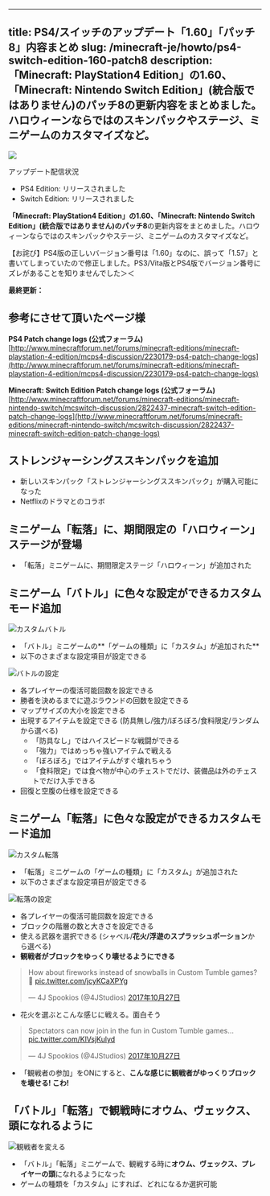 
---
title: PS4/スイッチのアップデート「1.60」「パッチ8」内容まとめ
slug: /minecraft-je/howto/ps4-switch-edition-160-patch8
description: 「Minecraft: PlayStation4 Edition」の1.60、「Minecraft: Nintendo Switch Edition」(統合版ではありません)のパッチ8の更新内容をまとめました。ハロウィーンならではのスキンパックやステージ、ミニゲームのカスタマイズなど。
---

![](https://cdn-ak.f.st-hatena.com/images/fotolife/s/sasigume/20210208/20210208110510.png)

アップデート配信状況

*   PS4 Edition: リリースされました
*   Switch Edition: リリースされました

**「Minecraft: PlayStation4 Edition」の1.60、「Minecraft: Nintendo Switch Edition」(統合版ではありません)のパッチ8**の更新内容をまとめました。ハロウィーンならではのスキンパックやステージ、ミニゲームのカスタマイズなど。

【お詫び】PS4版の正しいバージョン番号は「1.60」なのに、誤って「1.57」と書いてしまっていたので修正しました。PS3/Vita版とPS4版でバージョン番号にズレがあることを知りませんでした＞＜

**最終更新：**

## 参考にさせて頂いたページ様

**PS4 Patch change logs (公式フォーラム)**  
[http://www.minecraftforum.net/forums/minecraft-editions/minecraft-playstation-4-edition/mcps4-discussion/2230179-ps4-patch-change-logs](http://www.minecraftforum.net/forums/minecraft-editions/minecraft-playstation-4-edition/mcps4-discussion/2230179-ps4-patch-change-logs)

**Minecraft: Switch Edition Patch change logs (公式フォーラム)**  
[http://www.minecraftforum.net/forums/minecraft-editions/minecraft-nintendo-switch/mcswitch-discussion/2822437-minecraft-switch-edition-patch-change-logs](http://www.minecraftforum.net/forums/minecraft-editions/minecraft-nintendo-switch/mcswitch-discussion/2822437-minecraft-switch-edition-patch-change-logs)

## ストレンジャーシングススキンパックを追加

*   新しいスキンパック「ストレンジャーシングススキンパック」が購入可能になった
*   Netflixのドラマとのコラボ

## ミニゲーム「転落」に、期間限定の「ハロウィーン」ステージが登場

*   「転落」ミニゲームに、期間限定ステージ「ハロウィーン」が追加された

## ミニゲーム「バトル」に色々な設定ができるカスタムモード追加

![カスタムバトル](https://cdn-ak.f.st-hatena.com/images/fotolife/s/sasigume/20210208/20210208123017.jpg)

*   「バトル」ミニゲームの**「ゲームの種類」に「カスタム」が追加された**
*   以下のさまざまな設定項目が設定できる

![バトルの設定](https://cdn-ak.f.st-hatena.com/images/fotolife/s/sasigume/20210208/20210208090357.jpg)

*   各プレイヤーの復活可能回数を設定できる
*   勝者を決めるまでに遊ぶラウンドの回数を設定できる
*   マップサイズの大小を設定できる
*   出現するアイテムを設定できる (防具無し/強力/ぼろぼろ/食料限定/ランダムから選べる)
    *   「防具なし」ではハイスピードな戦闘ができる
    *   「強力」ではめっちゃ強いアイテムで戦える
    *   「ぼろぼろ」ではアイテムがすぐ壊れちゃう
    *   「食料限定」では食べ物が中心のチェストでだけ、装備品は外のチェストでだけ入手できる
*   回復と空腹の仕様を設定できる

## ミニゲーム「転落」に色々な設定ができるカスタムモード追加

![カスタム転落](https://cdn-ak.f.st-hatena.com/images/fotolife/s/sasigume/20210208/20210208121446.jpg)

*   「転落」ミニゲームの「ゲームの種類」に「カスタム」が追加された
*   以下のさまざまな設定項目が設定できる

![転落の設定](https://cdn-ak.f.st-hatena.com/images/fotolife/s/sasigume/20210208/20210208110232.jpg)

*   各プレイヤーの復活可能回数を設定できる
*   ブロックの階層の数と大きさを設定できる
*   使える武器を選択できる (シャベル/**花火/浮遊のスプラッシュポーション**から選べる)
*   **観戦者がブロックをゆっくり壊せるようにできる**

> How about fireworks instead of snowballs in Custom Tumble games? 🙂 [pic.twitter.com/jcyKCaXPYg](https://t.co/jcyKCaXPYg)
> 
> — 4J Spookios (@4JStudios) [2017年10月27日](https://twitter.com/4JStudios/status/923840966410334209?ref_src=twsrc%5Etfw)

*   花火を選ぶとこんな感じに戦える。面白そう

> Spectators can now join in the fun in Custom Tumble games… [pic.twitter.com/KlVsjKulyd](https://t.co/KlVsjKulyd)
> 
> — 4J Spookios (@4JStudios) [2017年10月27日](https://twitter.com/4JStudios/status/923840076949401600?ref_src=twsrc%5Etfw)

*   「観戦者の参加」をONにすると、**こんな感じに観戦者がゆっくりブロックを壊せる! こわ!**

## 「バトル」「転落」で観戦時にオウム、ヴェックス、頭になれるように

![観戦者を変える](https://cdn-ak.f.st-hatena.com/images/fotolife/s/sasigume/20210208/20210208091135.jpg)

*   「バトル」「転落」ミニゲームで、観戦する時に**オウム、ヴェックス、プレイヤーの頭**になれるようになった
*   ゲームの種類を「カスタム」にすれば、どれになるか選択可能
